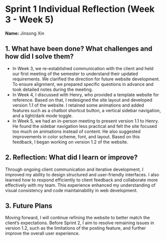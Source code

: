 # Sprint 1 Individual Reflection (Week 3 - Week 5)  
**Name:**  Jinsong Xin

## 1. What have been done? What challenges and how did I solve them?  
- In Week 3, we re-established communication with the client and held our first meeting of the semester to understand their updated requirements. We clarified the direction for future website development. To ensure alignment, we prepared specific questions in advance and took detailed notes during the meeting.  
- In Week 4, I discussed with Henry, who provided a template website for reference. Based on that, I redesigned the site layout and developed version 1.1 of the website. I retained some animations and added features such as a chatbot shortcut button, a vertical sidebar navigation, and a light/dark mode toggle.  
- In Week 5, we had an in-person meeting to present version 1.1 to Henry. He found the sidebar navigation less practical and felt the site focused too much on animations instead of content. He also suggested improvements in color scheme, font, and layout. Based on this feedback, I began working on version 1.2 of the website.

## 2. Reflection: What did I learn or improve?  
Through ongoing client communication and iterative development, I improved my ability to design structured and user-friendly interfaces. I also learned how to respond efficiently to client feedback and collaborate more effectively with my team. This experience enhanced my understanding of visual consistency and code maintainability in web development.

## 3. Future Plans  
Moving forward, I will continue refining the website to better match the client’s expectations. Before Sprint 2, I aim to resolve remaining issues in version 1.2, such as the limitations of the posting feature, and further improve the overall user experience.
